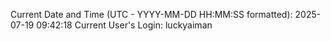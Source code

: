 Current Date and Time (UTC - YYYY-MM-DD HH:MM:SS formatted): 2025-07-19 09:42:18
Current User's Login: luckyaiman
